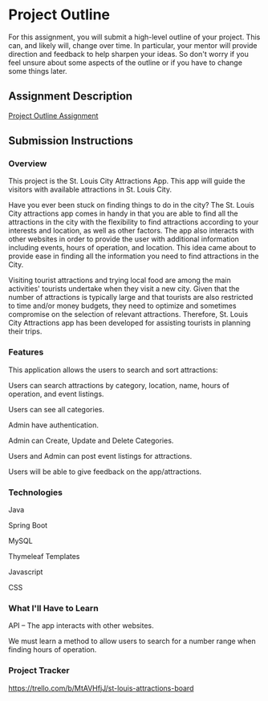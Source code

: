 # Project Outline
For this assignment, you will submit a high-level outline of your project. This can, and likely will, change over time. In particular, your mentor will provide direction and feedback to help sharpen your ideas. So don't worry if you feel unsure about some aspects of the outline or if you have to change some things later.

## Assignment Description
[Project Outline Assignment](https://education.launchcode.org/liftoff/modules/assignments/project-outline)

## Submission Instructions

### Overview
This project is the St. Louis City Attractions App. This app will guide the visitors with available attractions in St. Louis City.

Have you ever been stuck on finding things to do in the city? The St. Louis City attractions app comes in handy in that you are able to find all the attractions in the city with the flexibility to find attractions according to your interests and location, as well as other factors. The app also interacts with other websites in order to provide the user with additional information including events, hours of operation, and location. This idea came about to provide ease in finding all the information you need to find attractions in the City.

Visiting tourist attractions and trying local food are among the main activities' tourists undertake when they visit a new city. Given that the number of attractions is typically large and that tourists are  also  restricted   to   time  and/or  money   budgets,  they  need   to  optimize   and   sometimes compromise on the selection of relevant attractions. Therefore, St. Louis City Attractions app has been developed for assisting tourists in planning their trips.
### Features
This application allows the users to search and sort attractions:

Users can search attractions by category, location, name, hours of operation, and event   listings.

Users can see all categories.

Admin have authentication.

Admin can Create, Update and Delete Categories.

Users and Admin can post event listings for attractions.

Users will be able to give feedback on the app/attractions.
### Technologies
Java

Spring Boot

MySQL

Thymeleaf Templates

Javascript

CSS
### What I'll Have to Learn
API – The app interacts with other websites.

We must learn a method to allow users to search for a number range when finding hours of operation.
### Project Tracker
https://trello.com/b/MtAVHfjJ/st-louis-attractions-board
